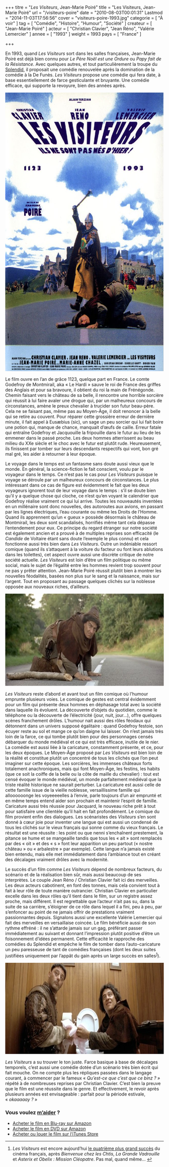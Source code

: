 +++
titre = "<em>Les Visiteurs</em>, Jean-Marie Poiré"
title = "Les Visiteurs, Jean-Marie Poiré"
url = "/visiteurs-poire"
date = "2010-08-03T00:01:31"
Lastmod = "2014-11-03T17:56:56"
cover = "visiteurs-poire-1993.jpg"
categorie = [ "À voir" ]
tag = [ "Comédie", "Histoire", "Humour", "Société" ]
createur = [ "Jean-Marie Poiré" ]
acteur = [ "Christian Clavier", "Jean Réno", "Valérie Lemercier" ]
annee = [ "1993" ]
weight = 1993
pays = [ "France" ]

+++

<p>En 1993, quand <em>Les Visiteurs</em> sort dans les salles françaises, Jean-Marie Poiré est déjà bien connu pour <em>Le Père Noël est une Ordure</em> ou <em>Papy fait de la Résistance</em>. Avec quelques autres, et tout particulièrement la troupe du <a href="http://fr.wikipedia.org/wiki/Le_Splendid">Splendid</a>, il proposait une comédie renouvelée après la domination de la comédie à la De Funès. <em>Les Visiteurs</em> propose une comédie qui fera date, à base essentiellement de farce gesticulante et bruyante. Une comédie efficace, qui supporte la revoyure, bien des années après.</p>
<a href="http://www.allocine.fr/film/fichefilm_gen_cfilm=5241.html"><img class="aligncenter" src="les-visiteurs.jpg" alt="les-visiteurs.jpg" width="623" height="886" border="0" /></a>
<p>Le film ouvre en l&rsquo;an de grâce 1123, quelque part en France. Le comte Godefroy de Montmirail, aka &laquo;&nbsp;Le Hardi&nbsp;&raquo; sauve le roi de France des griffes des Anglais et pour sa bravoure, il obtient du roi la main de Frénégonde. Chemin faisant vers le château de sa belle, il rencontre une horrible sorcière qui réussit à lui faire avaler une drogue qui, par un malheureux concours de circonstances, amène le preux chevalier à trucider son futur beau-père. Cela ne se faisant pas, même pas au Moyen-Âge, il doit renoncer à la belle qui se retire au couvent. Pour réparer cette grossière erreur de dernière minute, il fait appel à Eusæbius (sic), un sage un peu sorcier qui lui fait boire une potion qui, manque de chance, manquait d&rsquo;œufs de caille. Erreur fatale qui entraîne Godefroy et Jacquouille la fripouille dans le futur au lieu de les emmener dans le passé proche. Les deux hommes atterrissent au beau milieu du XXe siècle et le choc avec le futur est plutôt rude. Heureusement, ils finissent par tomber sur leurs descendants respectifs qui vont, bon gré mal gré, les aider à retourner à leur époque.</p>
<p>Le voyage dans le temps est un fantasme sans doute aussi vieux que le monde. En général, la science-fiction le fait conscient, voulu par le voyageur dans le temps. Ce n&rsquo;est pas le cas pour <em>Les Visiteurs</em> puisque le voyage se déroule par un malheureux concours de circonstances. Le plus intéressant dans ce cas de figure est évidemment le fait que les deux voyageurs ignorent tout de leur voyage dans le temps : s&rsquo;il se doute bien qu&rsquo;il y a quelque chose qui cloche, ce n&rsquo;est qu&rsquo;en voyant le calendrier que Godefroy réalise vraiment ce qui lui arrive. Toutes les nouveautés inventées en un millénaire sont donc nouvelles, des autoroutes aux avions, en passant par les lignes électriques, l&rsquo;eau courante ou même les Droits de l&rsquo;Homme. Quand ils apprennent qu&rsquo;un &laquo;&nbsp;gueux&nbsp;&raquo; possède désormais le château de Montmirail, les deux sont scandalisés, horrifiés même tant cela dépasse l&rsquo;entendement pour eux. Ce principe du regard étranger sur notre société est également ancien et a prouvé à de multiples reprises son efficacité (le <em>Candide</em> de Voltaire étant sans doute l&rsquo;exemple le plus connu) et cela fonctionne aussi très bien dans <em>Les Visiteurs</em>. Outre un indéniable ressort comique (quand ils s&rsquo;attaquent à la voiture du facteur ou font leurs ablutions dans les toilettes), cet aspect ouvre aussi une discrète critique de notre société actuelle. <em>Les Visiteurs</em> est loin d&rsquo;être un film politique ou même social, mais le sujet de l&rsquo;égalité entre les hommes revient trop souvent pour ne pas y prêter attention. Jean-Marie Poiré réussit plutôt bien à montrer les nouvelles féodalités, basées non plus sur le sang et la naissance, mais sur l&rsquo;argent. Tout en proposant au passage quelques clichés sur la noblesse opposée aux nouveaux riches, d&rsquo;ailleurs.</p>
<img class="aligncenter" src="visiteurs-clavier-poire.jpg" alt="visiteurs-clavier-poire.jpg" width="690" height="293" border="0" />
<p><em>Les Visiteurs</em> reste d&rsquo;abord et avant tout un film comique où l&rsquo;humour emprunte plusieurs voies. Le comique de gestes est central évidemment pour un film qui présente deux hommes en déphasage total avec la société dans laquelle ils évoluent. La découverte d&rsquo;objets du quotidien, comme le téléphone ou la découverte de l&rsquo;électricité (jour, nuit, jour…), offre quelques scènes franchement drôles. L&rsquo;humour nait aussi des rôles féodaux qui détonnent dans un univers supposé égalitaire : quand Godefroy festoie, son écuyer reste au sol et mange ce qu&rsquo;on daigne lui laisser. On n&rsquo;est jamais très loin de la farce, ce qui tombe plutôt bien pour des personnages censés débarquer du monde médiéval et ce qui est très efficace, inutile de le nier. La comédie est aussi liée à la caricature, constamment présente, et ce, pour les deux époques. Le Moyen-Âge proposé par <em>Les Visiteurs</em> est bien loin de la réalité et constitue plutôt un concentré de tous les clichés que l&rsquo;on peut imaginer sur cette époque. Les sorcières, les immenses châteaux forts totalement anachroniques, mais qui font Moyen-Âge, les festins, les habits (que ce soit la coiffe de la belle ou la côte de maille du chevalier) : tout est censé évoquer le monde médiéval, un monde parfaitement médiéval que la triste réalité historique ne saurait perturber. La caricature est aussi celle de cette famille issue de la vieille noblesse, versaillissime famille qui alloooooonge les voyeeeeelles à l&rsquo;envie, parle toujours d&rsquo;un air emprunté et en même temps entend aider son prochain et maintenir l&rsquo;esprit de famille. Caricature aussi très réussie pour Jacquard, le nouveau riche prêt à tout pour satisfaire une clientèle qu&rsquo;il hait en fait profondément. Le comique du film provient enfin des dialogues. Les scénaristes des <em>Visiteurs</em> s&rsquo;en sont donné à cœur joie pour inventer une langue qui est aussi un condensé de tous les clichés sur le vieux français qui sonne comme du vieux français. Le résultat est une réussite : les point ou que nenni s&rsquo;enchaînent prestement, la pitance se hume et se mangeaille tandis que tous les &laquo;&nbsp;ait&nbsp;&raquo; sont remplacés par des &laquo;&nbsp;oit&nbsp;&raquo; et des &laquo;&nbsp;s&nbsp;&raquo; font leur apparition un peu partout (&laquo;&nbsp;nostre château&nbsp;&raquo; ou &laquo;&nbsp;arbalestre&nbsp;&raquo; par exemple). Cette langue n&rsquo;a jamais existé bien entendu, mais elle met immédiatement dans l&rsquo;ambiance tout en créant des décalages vraiment drôles avec la modernité.</p>
<p>Le succès d&rsquo;un film comme <em>Les Visiteurs</em> dépend de nombreux facteurs, du scénario et de la réalisation bien sûr, mais aussi beaucoup de ses interprètes. Le couple Jean Réno / Christian Clavier fait ici des merveilles. Les deux acteurs cabotinent, en font des tonnes, mais cela convient tout à fait à leur rôle de toute manière outrancier. Christian Clavier en particulier excelle dans les deux rôles qu&rsquo;il tient dans le film, sur un registre assez proche, mais différent. Il est regrettable que l&rsquo;acteur n&rsquo;ait pas su, dans la suite de sa carrière, s&rsquo;éloigner de ce rôle dans lequel il a fini, peu à peu, par s&rsquo;enfoncer au point de ne jamais offrir de prestations vraiment passionnantes depuis. Signalons aussi une excellente Valérie Lemercier qui fait des merveilles en versaillaise coincée. Le film bénéficie aussi de son rythme effréné : il ne s&rsquo;attarde jamais sur un gag, préférant passer immédiatement au suivant et donnant l&rsquo;impression plutôt positive d&rsquo;être un foisonnement d&rsquo;idées permanent. Cette efficacité le rapproche des comédies du Splendid et empêche le film de tomber dans l&rsquo;auto-caricature un peu paresseuse de tant de comédies françaises (dont les deux suites justifiées uniquement par l&rsquo;appât du gain après un large succès en salles<sup id="fnref-3765-1"><a href="#fn-3765-1" rel="footnote">1</a></sup>).</p>
<img class="aligncenter" src="visiteurs-reno-clavier.jpg" alt="visiteurs-reno-clavier.jpg" width="690" height="290" border="0" />
<p><em>Les Visiteurs</em> a su trouver le ton juste. Farce basique à base de décalages temporels, c&rsquo;est aussi une comédie dotée d&rsquo;un scénario très bien écrit qui fait mouche. On ne compte plus les répliques passées dans le langage courant, à commencer par le fameux &laquo;&nbsp;<em>Qu&rsquo;est-ce que c&rsquo;est que ce binz ?&nbsp;&raquo;</em> répété à de nombreuses reprises par Christian Clavier. C&rsquo;est bien la preuve que le film est une réussite dans le genre. Et effectivement, le revoir après plusieurs années est envisageable : parfait pour la période estivale, &laquo;&nbsp;<em>okaaaaay ?</em>&nbsp;&raquo;</p>
<div class="amazon">
<h3>Vous voulez <a href="http://voiretmanger.fr/soutien/">m&rsquo;aider</a> ?</h3>
<ul>
<li><a href="http://www.amazon.fr/gp/product/B001HBW30G/ref=as_li_ss_tl?ie=UTF8&amp;tag=leblogdenic07-21&amp;linkCode=as2&amp;camp=1642&amp;creative=19458&amp;creativeASIN=B001HBW30G">Acheter le film en Blu-ray sur Amazon</a></li>
<li><a href="http://www.amazon.fr/gp/product/B0014C5Y7C/ref=as_li_ss_tl?ie=UTF8&amp;tag=leblogdenic07-21&amp;linkCode=as2&amp;camp=1642&amp;creative=19458&amp;creativeASIN=B0014C5Y7C">Acheter le film en DVD sur Amazon</a></li>
<li><a href="https://itunes.apple.com/fr/movie/les-visiteurs/id401052967">Acheter ou louer le film sur l&rsquo;iTunes Store</a></li>
</ul>
</div>
<div class="footnotes">
<hr />
<ol>
<li id="fn-3765-1">
<em>Les Visiteurs</em> est encore aujourd&rsquo;hui <a href="http://fr.wikipedia.org/wiki/Les_Visiteurs_(1993)#Box-office">le quatrième plus grand succès</a> du cinéma français, après <em>Bienvenue chez les Chtis</em>, <em>La Grande Vadrouille</em> et <em>Asterix et Obelix : Mission Cléopatre</em>. Pas mal, quand même…&#160;<a href="#fnref-3765-1" rev="footnote">&#8617;</a>
</li>
</ol>
</div>

